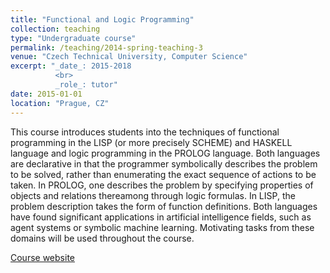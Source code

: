 ```yaml
---
title: "Functional and Logic Programming"
collection: teaching
type: "Undergraduate course"
permalink: /teaching/2014-spring-teaching-3
venue: "Czech Technical University, Computer Science"
excerpt: "_date_: 2015-2018
          <br>
          _role_: tutor"
date: 2015-01-01
location: "Prague, CZ"
---
```


This course introduces students into the techniques of functional programming in the LISP (or more precisely SCHEME) and HASKELL language and logic programming in the PROLOG language. Both languages are declarative in that the programmer symbolically describes the problem to be solved, rather than enumerating the exact sequence of actions to be taken. In PROLOG, one describes the problem by specifying properties of objects and relations thereamong through logic formulas. In LISP, the problem description takes the form of function definitions. Both languages have found significant applications in artificial intelligence fields, such as agent systems or symbolic machine learning. Motivating tasks from these domains will be used throughout the course.

[Course website](https://fel.cvut.cz/cz/education/bk/predmety/12/81/p12819904.html)